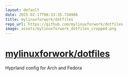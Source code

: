 ```yaml
---
layout: default
date: 2025-02-17T08:33:35.734986
title: mylinuxforwork/dotfiles
repo_url: https://github.com/mylinuxforwork/dotfiles
image: assets/mylinuxforwork_dotfiles_cropped.png
---
```


# [mylinuxforwork/dotfiles](https://github.com/mylinuxforwork/dotfiles)

Hyprland config for Arch and Fedora
